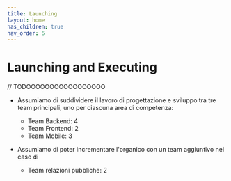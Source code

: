 ```yaml
---
title: Launching
layout: home
has_children: true
nav_order: 6
---
```

# Launching and Executing

// TODOOOOOOOOOOOOOOOOO
- Assumiamo di suddividere il lavoro di progettazione e sviluppo tra tre team principali, uno per ciascuna area di competenza:
    - Team Backend: 4
    - Team Frontend: 2
    - Team Mobile: 3

- Assumiamo di poter incrementare l'organico con un team aggiuntivo nel caso di 
    - Team relazioni pubbliche: 2